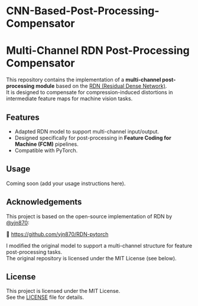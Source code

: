 # CNN-Based-Post-Processing-Compensator
# Multi-Channel RDN Post-Processing Compensator

This repository contains the implementation of a **multi-channel post-processing module** based on the [RDN (Residual Dense Network)](https://github.com/yjn870/RDN-pytorch).  
It is designed to compensate for compression-induced distortions in intermediate feature maps for machine vision tasks.

## Features

- Adapted RDN model to support multi-channel input/output.
- Designed specifically for post-processing in **Feature Coding for Machine (FCM)** pipelines.
- Compatible with PyTorch.

## Usage

Coming soon (add your usage instructions here).

## Acknowledgements

This project is based on the open-source implementation of RDN by [@yjn870](https://github.com/yjn870):

🔗 https://github.com/yjn870/RDN-pytorch

I modified the original model to support a multi-channel structure for feature post-processing tasks.  
The original repository is licensed under the MIT License (see below).

## License

This project is licensed under the MIT License.  
See the [LICENSE](LICENSE) file for details.
